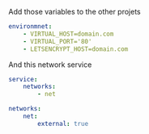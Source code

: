 Add those variables to the other projets

```yaml
environmnet:
    - VIRTUAL_HOST=domain.com
    - VIRTUAL_PORT='80'
    - LETSENCRYPT_HOST=domain.com
```

And this network service

```yaml
service:
    networks:
        - net

networks:
    net:
        external: true
```
